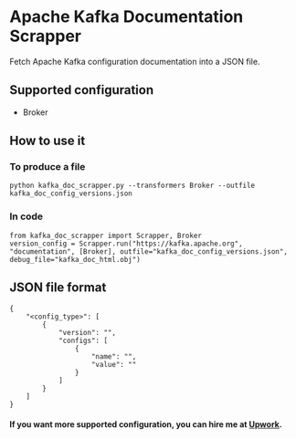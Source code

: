 # Apache Kafka Documentation Scrapper
Fetch Apache Kafka configuration documentation into a JSON file.
## Supported configuration
- Broker
## How to use it
### To produce a file
```
python kafka_doc_scrapper.py --transformers Broker --outfile kafka_doc_config_versions.json
```
### In code
```
from kafka_doc_scrapper import Scrapper, Broker
version_config = Scrapper.run("https://kafka.apache.org", "documentation", [Broker], outfile="kafka_doc_config_versions.json", debug_file="kafka_doc_html.obj")
```
## JSON file format
```
{
    "<config_type>": [
        {
            "version": "",
            "configs": [
                {
                    "name": "",
                    "value": ""
                }
            ]
        }
    ]
}
```
#### If you want more supported configuration, you can hire me at [Upwork](https://www.upwork.com/workwith/charlescogoluegnes).